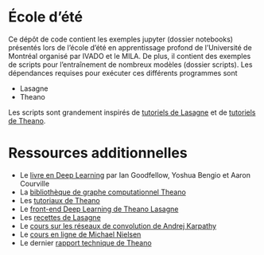 # École d’été

Ce dépôt de code contient les exemples jupyter (dossier notebooks) présentés lors de l’école d’été en apprentissage profond de l’Université de Montréal organisé par IVADO et le MILA.
De plus, il contient des exemples de scripts pour l’entraînement de nombreux modèles (dossier scripts).
Les dépendances requises pour exécuter ces différents programmes sont

- Lasagne
- Theano

Les scripts sont grandement inspirés de [tutoriels de Lasagne](http://lasagne.readthedocs.io/en/latest/index.html) et de [tutoriels de Theano](http://deeplearning.net/tutorial/).

# Ressources additionnelles
- Le [livre en Deep Learning](http://www.deeplearningbook.org/) par Ian Goodfellow, Yoshua Bengio et Aaron Courville
- La [bibliothèque de graphe computationnel Theano](http://deeplearning.net/software/theano/)
- Les [tutoriaux de Theano](http://deeplearning.net/tutorial/) 
- Le [front-end Deep Learning de Theano Lasagne](https://lasagne.readthedocs.io/en/latest/)
- Les [recettes de Lasagne](https://github.com/Lasagne/Recipes)
- Le [cours sur les réseaux de convolution de Andrej Karpathy](http://cs231n.github.io/)
- Le [cours en ligne de Michael Nielsen](http://neuralnetworksanddeeplearning.com/)
- Le dernier [rapport technique de Theano](https://arxiv.org/abs/1605.02688)
